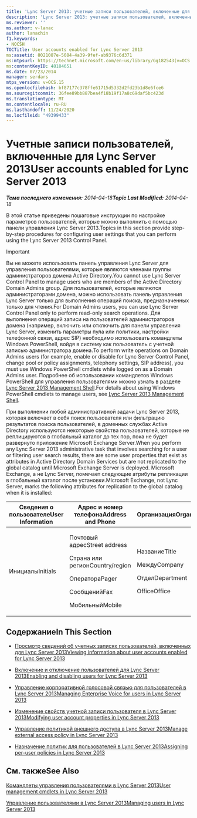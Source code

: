 ```yaml
---
title: 'Lync Server 2013: учетные записи пользователей, включенные для Lync Server'
description: 'Lync Server 2013: учетные записи пользователей, включенные для Lync Server.'
ms.reviewer: ''
ms.author: v-lanac
author: lanachin
f1.keywords:
- NOCSH
TOCTitle: User accounts enabled for Lync Server 2013
ms:assetid: 8021087e-5084-4a39-9fef-ab9376c6d371
ms:mtpsurl: https://technet.microsoft.com/en-us/library/Gg182543(v=OCS.15)
ms:contentKeyID: 48184651
ms.date: 07/23/2014
manager: serdars
mtps_version: v=OCS.15
ms.openlocfilehash: bf87177c378ffe61715d5332d2fd23b1d8e6fce6
ms.sourcegitcommit: 36fee89bb887bea4f18b19f17a8c69daf5bc423d
ms.translationtype: MT
ms.contentlocale: ru-RU
ms.lasthandoff: 11/24/2020
ms.locfileid: "49399433"
---
```

# <a name="user-accounts-enabled-for-lync-server-2013"></a><span data-ttu-id="fdaac-103">Учетные записи пользователей, включенные для Lync Server 2013</span><span class="sxs-lookup"><span data-stu-id="fdaac-103">User accounts enabled for Lync Server 2013</span></span>

<div data-xmlns="http://www.w3.org/1999/xhtml">

<div class="topic" data-xmlns="http://www.w3.org/1999/xhtml" data-msxsl="urn:schemas-microsoft-com:xslt" data-cs="https://msdn.microsoft.com/">

<div data-asp="https://msdn2.microsoft.com/asp">



</div>

<div id="mainSection">

<div id="mainBody"><span data-ttu-id="fdaac-104">

<span> </span></span><span class="sxs-lookup"><span data-stu-id="fdaac-104">

<span> </span></span></span>

<span data-ttu-id="fdaac-105">_**Тема последнего изменения:** 2014-04-18_</span><span class="sxs-lookup"><span data-stu-id="fdaac-105">_**Topic Last Modified:** 2014-04-18_</span></span>

<span data-ttu-id="fdaac-106">В этой статье приведены пошаговые инструкции по настройке параметров пользователей, которые можно выполнить с помощью панели управления Lync Server 2013.</span><span class="sxs-lookup"><span data-stu-id="fdaac-106">Topics in this section provide step-by-step procedures for configuring user settings that you can perform using the Lync Server 2013 Control Panel.</span></span>

<div>


> [!IMPORTANT]  
> <span data-ttu-id="fdaac-107">Вы не можете использовать панель управления Lync Server для управления пользователями, которые являются членами группы администраторов домена Active Directory.</span><span class="sxs-lookup"><span data-stu-id="fdaac-107">You cannot use Lync Server Control Panel to manage users who are members of the Active Directory Domain Admins group.</span></span> <span data-ttu-id="fdaac-108">Для пользователей, которые являются администраторами домена, можно использовать панель управления Lync Server только для выполнения операций поиска, предназначенных только для чтения.</span><span class="sxs-lookup"><span data-stu-id="fdaac-108">For Domain Admins users, you can use Lync Server Control Panel only to perform read-only search operations.</span></span> <span data-ttu-id="fdaac-109">Для выполнения операций записи на пользователей администраторов домена (например, включить или отключить для панели управления Lync Server, изменить параметры пула или политики, настройки телефонной связи, адрес SIP) необходимо использовать командлеты Windows PowerShell, войдя в систему как пользователь с учетной записью администратора домена.</span><span class="sxs-lookup"><span data-stu-id="fdaac-109">To perform write operations on Domain Admins users (for example, enable or disable for Lync Server Control Panel, change pool or policy assignments, telephony settings, SIP address), you must use Windows PowerShell cmdlets while logged on as a Domain Admins user.</span></span> <span data-ttu-id="fdaac-110">Подробнее об использовании командлетов Windows PowerShell для управления пользователями можно узнать в разделе <A href="lync-server-2013-lync-server-management-shell.md">Lync Server 2013 Management Shell</A>.</span><span class="sxs-lookup"><span data-stu-id="fdaac-110">For details about using Windows PowerShell cmdlets to manage users, see <A href="lync-server-2013-lync-server-management-shell.md">Lync Server 2013 Management Shell</A>.</span></span>



</div>

<span data-ttu-id="fdaac-111">При выполнении любой административной задачи Lync Server 2013, которая включает в себя поиск пользователя или фильтрацию результатов поиска пользователей, в доменных службах Active Directory используются некоторые свойства пользователей, которые не реплицируются в глобальный каталог до тех пор, пока не будет развернуто приложение Microsoft Exchange Server.</span><span class="sxs-lookup"><span data-stu-id="fdaac-111">When you perform any Lync Server 2013 administrative task that involves searching for a user or filtering user search results, there are some user properties that exist as attributes in Active Directory Domain Services but are not replicated to the global catalog until Microsoft Exchange Server is deployed.</span></span> <span data-ttu-id="fdaac-112">Microsoft Exchange, а не Lync Server, помечает следующие атрибуты репликации в глобальный каталог после установки.</span><span class="sxs-lookup"><span data-stu-id="fdaac-112">Microsoft Exchange, not Lync Server, marks the following attributes for replication to the global catalog when it is installed:</span></span>


<table>
<colgroup>
<col style="width: 33%" />
<col style="width: 33%" />
<col style="width: 33%" />
</colgroup>
<thead>
<tr class="header">
<th><span data-ttu-id="fdaac-113">Сведения о пользователе</span><span class="sxs-lookup"><span data-stu-id="fdaac-113">User Information</span></span></th>
<th><span data-ttu-id="fdaac-114">Адрес и номер телефона</span><span class="sxs-lookup"><span data-stu-id="fdaac-114">Address and Phone</span></span></th>
<th><span data-ttu-id="fdaac-115">Организация</span><span class="sxs-lookup"><span data-stu-id="fdaac-115">Organization</span></span></th>
</tr>
</thead>
<tbody>
<tr class="odd">
<td><p><span data-ttu-id="fdaac-116">Инициалы</span><span class="sxs-lookup"><span data-stu-id="fdaac-116">Initials</span></span></p></td>
<td><p><span data-ttu-id="fdaac-117">Почтовый адрес</span><span class="sxs-lookup"><span data-stu-id="fdaac-117">Street address</span></span></p>
<p><span data-ttu-id="fdaac-118">Страна или регион</span><span class="sxs-lookup"><span data-stu-id="fdaac-118">Country/region</span></span></p>
<p><span data-ttu-id="fdaac-119">Оператора</span><span class="sxs-lookup"><span data-stu-id="fdaac-119">Pager</span></span></p>
<p><span data-ttu-id="fdaac-120">Сообщений</span><span class="sxs-lookup"><span data-stu-id="fdaac-120">Fax</span></span></p>
<p><span data-ttu-id="fdaac-121">Мобильный</span><span class="sxs-lookup"><span data-stu-id="fdaac-121">Mobile</span></span></p></td>
<td><p><span data-ttu-id="fdaac-122">Название</span><span class="sxs-lookup"><span data-stu-id="fdaac-122">Title</span></span></p>
<p><span data-ttu-id="fdaac-123">Между</span><span class="sxs-lookup"><span data-stu-id="fdaac-123">Company</span></span></p>
<p><span data-ttu-id="fdaac-124">Отдел</span><span class="sxs-lookup"><span data-stu-id="fdaac-124">Department</span></span></p>
<p><span data-ttu-id="fdaac-125">Office</span><span class="sxs-lookup"><span data-stu-id="fdaac-125">Office</span></span></p></td>
</tr>
</tbody>
</table>


<div>

## <a name="in-this-section"></a><span data-ttu-id="fdaac-126">Содержание</span><span class="sxs-lookup"><span data-stu-id="fdaac-126">In This Section</span></span>

  - [<span data-ttu-id="fdaac-127">Просмотр сведений об учетных записях пользователей, включенных для Lync Server 2013</span><span class="sxs-lookup"><span data-stu-id="fdaac-127">Viewing information about user accounts enabled for Lync Server 2013</span></span>](lync-server-2013-viewing-information-about-user-accounts-enabled-for-lync-server.md)

  - [<span data-ttu-id="fdaac-128">Включение и отключение пользователей для Lync Server 2013</span><span class="sxs-lookup"><span data-stu-id="fdaac-128">Enabling and disabling users for Lync Server 2013</span></span>](lync-server-2013-enabling-and-disabling-users-for-lync-server.md)

  - [<span data-ttu-id="fdaac-129">Управление корпоративной голосовой связью для пользователей в Lync Server 2013</span><span class="sxs-lookup"><span data-stu-id="fdaac-129">Managing Enterprise Voice for users in Lync Server 2013</span></span>](lync-server-2013-managing-enterprise-voice-for-users.md)

  - [<span data-ttu-id="fdaac-130">Изменение свойств учетной записи пользователя в Lync Server 2013</span><span class="sxs-lookup"><span data-stu-id="fdaac-130">Modifying user account properties in Lync Server 2013</span></span>](lync-server-2013-modifying-user-account-properties.md)

  - [<span data-ttu-id="fdaac-131">Управление политикой внешнего доступа в Lync Server 2013</span><span class="sxs-lookup"><span data-stu-id="fdaac-131">Manage external access policy in Lync Server 2013</span></span>](lync-server-2013-manage-external-access-policy-for-your-organization.md)

  - [<span data-ttu-id="fdaac-132">Назначение политик для пользователей в Lync Server 2013</span><span class="sxs-lookup"><span data-stu-id="fdaac-132">Assigning per-user policies in Lync Server 2013</span></span>](lync-server-2013-assigning-per-user-policies.md)

</div>

<div>

## <a name="see-also"></a><span data-ttu-id="fdaac-133">См. также</span><span class="sxs-lookup"><span data-stu-id="fdaac-133">See Also</span></span>


[<span data-ttu-id="fdaac-134">Командлеты управления пользователями в Lync Server 2013</span><span class="sxs-lookup"><span data-stu-id="fdaac-134">User management cmdlets in Lync Server 2013</span></span>](lync-server-2013-user-management-cmdlets.md)  


[<span data-ttu-id="fdaac-135">Управление пользователями в Lync Server 2013</span><span class="sxs-lookup"><span data-stu-id="fdaac-135">Managing users in Lync Server 2013</span></span>](lync-server-2013-managing-users-in-lync-server.md)  
  

<span data-ttu-id="fdaac-136"></div>

</div>

<span> </span>

</div>

</div>

</span><span class="sxs-lookup"><span data-stu-id="fdaac-136"></div>

</div>

<span> </span>

</div>

</div>

</span></span></div>

